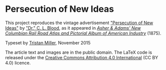 # Persecution of New Ideas #

This project reproduces the vintage advertisement ["Persecution of New
Ideas"](http://www.davidrumsey.com/luna/servlet/s/8s969o) by ["Dr."
C. L. Blood](https://en.wikipedia.org/wiki/C._L._Blood), as it
appeared in _[Asher & Adams' New Columbian Rail Road Atlas and
Pictorial Album of American Industry](http://www.davidrumsey.com/luna/servlet/s/zgl5hq)_ (1875).

Typeset by [Tristan Miller](http://www.nothingisreal.com/), November
2015
 
The article text and images are in the public domain.  The LaTeX code
is released under the [Creative Commons Attribution 4.0
International](https://creativecommons.org/licenses/by/4.0/) (CC BY
4.0) licence.
